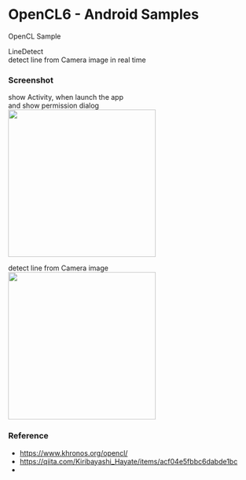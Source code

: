OpenCL6 - Android Samples
===============

OpenCL Sample <br/>

LineDetect <br/>
detect line from Camera image in real time


### Screenshot <br/>
show Activity, when launch the app <br/>
and show permission dialog <br/>
<image src="https://raw.githubusercontent.com/ohwada/Android_Samples/master/OpenCL6/screenshot/opencl6_permission.png" width="300" /><br/>

detect line from Camera image <br/>
<image src="https://raw.githubusercontent.com/ohwada/Android_Samples/master/OpenCL6/screenshot/opencl6_ detect.png" width="300" /><br/>


### Reference <br/>
- https://www.khronos.org/opencl/
- https://qiita.com/Kiribayashi_Hayate/items/acf04e5fbbc6dabde1bc
- 

